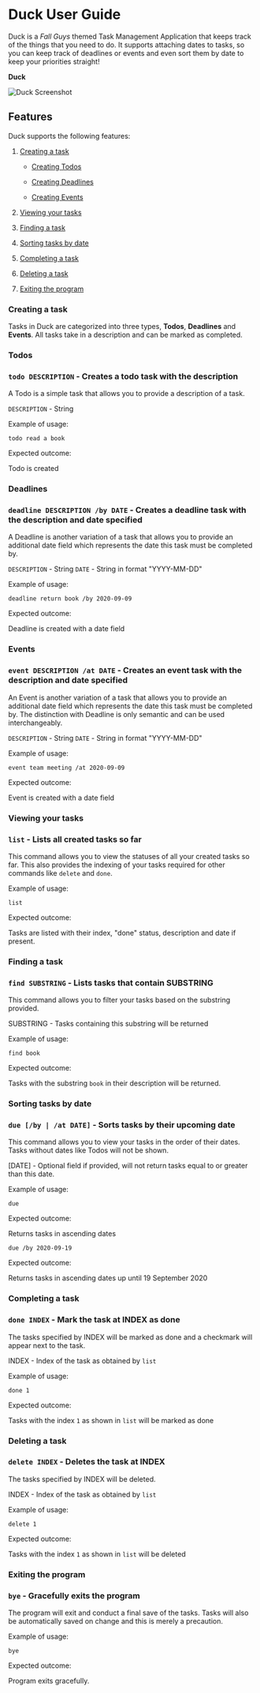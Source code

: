 # Duck User Guide

Duck is a _Fall Guys_ themed Task Management Application
that keeps track of the things that you need to do.
It supports attaching dates to tasks, so you can keep
track of deadlines or events and even sort them by date
to keep your priorities straight!

**Duck**

![Duck Screenshot](./Ui.png)

## Features

Duck supports the following features:

1. [Creating a task](#Creating-a-task)

   - [Creating Todos](#Todos)

   - [Creating Deadlines](#Deadlines)

   - [Creating Events](#Events)

1. [Viewing your tasks](#Viewing-your-tasks)

1. [Finding a task](#Finding-a-task)

1. [Sorting tasks by date](#Sorting-tasks-by-date)

1. [Completing a task](#Completing-a-task)

1. [Deleting a task](#Deleting-a-task)

1. [Exiting the program](#Exiting-the-program)

### Creating a task

Tasks in Duck are categorized into three types,
**Todos**, **Deadlines** and **Events**. All tasks take in
a description and can be marked as completed.

### Todos

### `todo DESCRIPTION` - Creates a todo task with the description

A Todo is a simple task that allows you to provide
a description of a task.

`DESCRIPTION` - String

Example of usage:

`todo read a book`

Expected outcome:

Todo is created

### Deadlines

### `deadline DESCRIPTION /by DATE` - Creates a deadline task with the description and date specified

A Deadline is another variation of a task that allows you to provide
an additional date field which represents the date this task must be
completed by.

`DESCRIPTION` - String
`DATE` - String in format "YYYY-MM-DD"

Example of usage:

`deadline return book /by 2020-09-09`

Expected outcome:

Deadline is created with a date field

### Events

### `event DESCRIPTION /at DATE` - Creates an event task with the description and date specified

An Event is another variation of a task that allows you to provide
an additional date field which represents the date this task must be
completed by. The distinction with Deadline is only semantic and can be
used interchangeably.

`DESCRIPTION` - String
`DATE` - String in format "YYYY-MM-DD"

Example of usage:

`event team meeting /at 2020-09-09`

Expected outcome:

Event is created with a date field

### Viewing your tasks

### `list` - Lists all created tasks so far

This command allows you to view the statuses of all your created
tasks so far. This also provides the indexing of your tasks required
for other commands like `delete` and `done`.

Example of usage:

`list`

Expected outcome:

Tasks are listed with their index, "done" status, description and
date if present.

### Finding a task

### `find SUBSTRING` - Lists tasks that contain SUBSTRING

This command allows you to filter your tasks based on the substring provided.

SUBSTRING - Tasks containing this substring will be returned

Example of usage:

`find book`

Expected outcome:

Tasks with the substring `book` in their description will be returned.

### Sorting tasks by date

### `due [/by | /at DATE]` - Sorts tasks by their upcoming date

This command allows you to view your tasks in the order of their dates. Tasks
without dates like Todos will not be shown.

[DATE] - Optional field if provided, will not return tasks equal to or greater
than this date.

Example of usage:

`due`

Expected outcome:

Returns tasks in ascending dates

`due /by 2020-09-19`

Expected outcome:

Returns tasks in ascending dates up until 19 September 2020

### Completing a task

### `done INDEX` - Mark the task at INDEX as done

The tasks specified by INDEX will be marked as done and a checkmark
will appear next to the task.

INDEX - Index of the task as obtained by `list`

Example of usage:

`done 1`

Expected outcome:

Tasks with the index `1` as shown in `list` will be marked as done

### Deleting a task

### `delete INDEX` - Deletes the task at INDEX

The tasks specified by INDEX will be deleted.

INDEX - Index of the task as obtained by `list`

Example of usage:

`delete 1`

Expected outcome:

Tasks with the index `1` as shown in `list` will be deleted

### Exiting the program

### `bye` - Gracefully exits the program

The program will exit and conduct a final save of the tasks. Tasks
will also be automatically saved on change and this is merely a
precaution.

Example of usage:

`bye`

Expected outcome:

Program exits gracefully.
